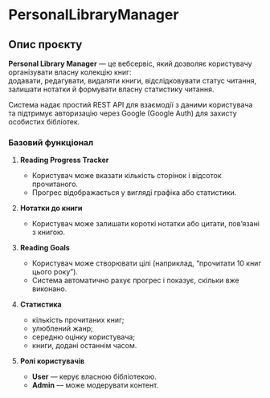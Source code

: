 # PersonalLibraryManager

## Опис проєкту
**Personal Library Manager** — це вебсервіс, який дозволяє користувачу організувати власну колекцію книг:  
додавати, редагувати, видаляти книги, відслідковувати статус читання, залишати нотатки й формувати власну статистику читання.

Система надає простий REST API для взаємодії з даними користувача та підтримує авторизацію через Google (Google Auth) для захисту особистих бібліотек.

### Базовий функціонал

1. **Reading Progress Tracker**
    - Користувач може вказати кількість сторінок і відсоток прочитаного.
    - Прогрес відображається у вигляді графіка або статистики.

2. **Нотатки до книги**
    - Користувач може залишати короткі нотатки або цитати, пов’язані з книгою.

3. **Reading Goals**
    - Користувач може створювати цілі (наприклад, “прочитати 10 книг цього року”).
    - Система автоматично рахує прогрес і показує, скільки вже виконано.

4. **Статистика**
    - кількість прочитаних книг;
    - улюблений жанр;
    - середню оцінку користувача;
    - книги, додані останнім часом.

5. **Ролі користувачів**
    - **User** — керує власною бібліотекою.
    - **Admin** — може модерувати контент.